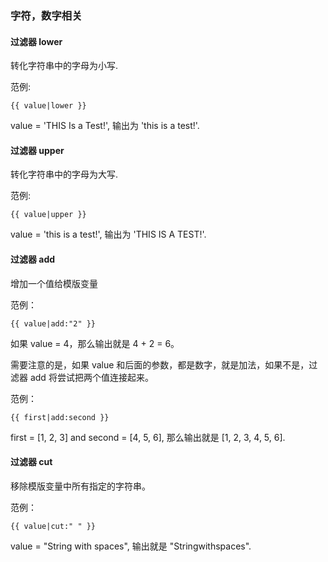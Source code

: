 ### 字符，数字相关

#### 过滤器 lower

转化字符串中的字母为小写.

范例:

    {{ value|lower }}

value = 'THIS Is a Test!', 输出为 'this is a test!'.

#### 过滤器 upper

转化字符串中的字母为大写.

范例:

    {{ value|upper }}

value = 'this is a test!', 输出为 'THIS IS A TEST!'.


#### 过滤器 add

增加一个值给模版变量

范例：

    {{ value|add:"2" }}

如果 value = 4，那么输出就是 4 + 2 = 6。

需要注意的是，如果 value 和后面的参数，都是数字，就是加法，如果不是，过滤器 add 将尝试把两个值连接起来。


范例：

    {{ first|add:second }}

first = [1, 2, 3] and second = [4, 5, 6], 那么输出就是 [1, 2, 3, 4, 5, 6].


#### 过滤器 cut

移除模版变量中所有指定的字符串。

范例：

    {{ value|cut:" " }}


value = "String with spaces", 输出就是 "Stringwithspaces".


